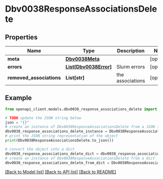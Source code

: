 # Dbv0038ResponseAssociationsDelete


## Properties

Name | Type | Description | Notes
------------ | ------------- | ------------- | -------------
**meta** | [**Dbv0038Meta**](Dbv0038Meta.md) |  | [optional] 
**errors** | [**List[Dbv0038Error]**](Dbv0038Error.md) | Slurm errors | [optional] 
**removed_associations** | **List[str]** | the associations | [optional] 

## Example

```python
from openapi_client.models.dbv0038_response_associations_delete import Dbv0038ResponseAssociationsDelete

# TODO update the JSON string below
json = "{}"
# create an instance of Dbv0038ResponseAssociationsDelete from a JSON string
dbv0038_response_associations_delete_instance = Dbv0038ResponseAssociationsDelete.from_json(json)
# print the JSON string representation of the object
print(Dbv0038ResponseAssociationsDelete.to_json())

# convert the object into a dict
dbv0038_response_associations_delete_dict = dbv0038_response_associations_delete_instance.to_dict()
# create an instance of Dbv0038ResponseAssociationsDelete from a dict
dbv0038_response_associations_delete_from_dict = Dbv0038ResponseAssociationsDelete.from_dict(dbv0038_response_associations_delete_dict)
```
[[Back to Model list]](../README.md#documentation-for-models) [[Back to API list]](../README.md#documentation-for-api-endpoints) [[Back to README]](../README.md)



